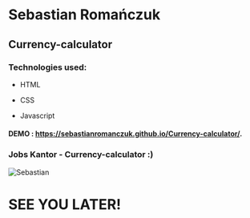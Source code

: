 # Sebastian Romańczuk

## Currency-calculator

### Technologies used:

- HTML

- CSS

- Javascript

#### DEMO : https://sebastianromanczuk.github.io/Currency-calculator/.

### Jobs Kantor - Currency-calculator :)
![Sebastian](https://i.postimg.cc/jq3LX5bM/Strona.png)

# SEE YOU LATER!
